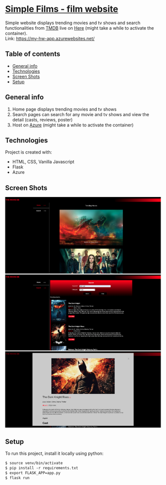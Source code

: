 # [Simple Films - film website](https://my-hw-app.azurewebsites.net/)

Simple website displays trending movies and tv shows and search functionalities from [TMDB](https://www.themoviedb.org/) live on [Here](https://my-hw-app.azurewebsites.net/) (might take a while to activate the container).  
Link: https://my-hw-app.azurewebsites.net/

## Table of contents

- [General info](#general-info)
- [Technologies](#technologies)
- [Screen Shots](#screenshots)
- [Setup](#setup)

## General info

1. Home page displays trending movies and tv shows
2. Search pages can search for any movie and tv shows and view the detail (casts, reviews, poster)
3. Host on [Azure](https://my-hw-app.azurewebsites.net/) (might take a while to activate the container)

## Technologies

Project is created with:

- HTML, CSS, Vanilla Javascript
- Flask
- Azure

## Screen Shots

![plot](screenshot/screen1.png)
![plot](screenshot/screen2.png)
![plot](screenshot/screen3.png)

## Setup

To run this project, install it locally using python:

```
$ source venv/bin/activate
$ pip install -r requirements.txt
$ export FLASK_APP=app.py
$ flask run
```
